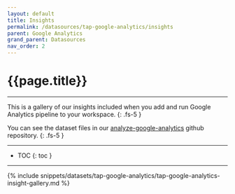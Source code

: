 ```yaml
---
layout: default
title: Insights
permalink: /datasources/tap-google-analytics/insights
parent: Google Analytics
grand_parent: Datasources
nav_order: 2
---
```


# {{page.title}}

---

This is a gallery of our insights included when you add and run Google Analytics pipeline to your workspace.
{: .fs-5 }

You can see the dataset files in our [analyze-google-analytics](https://github.com/Matatika/analyze-google-analytics) github repository.
{: .fs-5 }

---

- TOC
{: toc }

---

{% include snippets/datasets/tap-google-analytics/tap-google-analytics-insight-gallery.md %}

